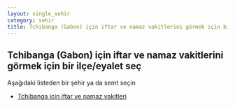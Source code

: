 ```yaml
---
layout: single_sehir
category: sehir
title: Tchibanga (Gabon) için iftar ve namaz vakitlerini görmek için bir ilçe/eyalet seç
---
```



## Tchibanga (Gabon) için iftar ve namaz vakitlerini görmek için bir ilçe/eyalet seç

Aşağıdaki listeden bir şehir ya da semt seçin


* [Tchibanga için iftar ve namaz vakitleri](/iftar.html?sehir=Tchibanga&ulke=Gabon&state=Tchibanga)
